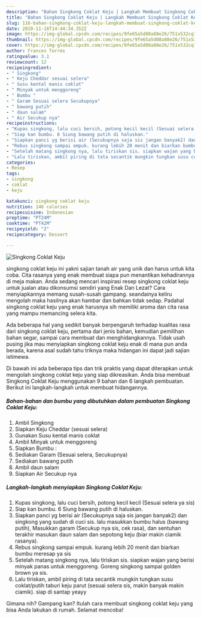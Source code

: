 ```yaml
---
description: "Bahan Singkong Coklat Keju | Langkah Membuat Singkong Coklat Keju Yang Mudah Dan Praktis"
title: "Bahan Singkong Coklat Keju | Langkah Membuat Singkong Coklat Keju Yang Mudah Dan Praktis"
slug: 116-bahan-singkong-coklat-keju-langkah-membuat-singkong-coklat-keju-yang-mudah-dan-praktis
date: 2020-11-16T14:44:34.352Z
image: https://img-global.cpcdn.com/recipes/9fe65a5d08a88e26/751x532cq70/singkong-coklat-keju-foto-resep-utama.jpg
thumbnail: https://img-global.cpcdn.com/recipes/9fe65a5d08a88e26/751x532cq70/singkong-coklat-keju-foto-resep-utama.jpg
cover: https://img-global.cpcdn.com/recipes/9fe65a5d08a88e26/751x532cq70/singkong-coklat-keju-foto-resep-utama.jpg
author: Frances Torres
ratingvalue: 3.1
reviewcount: 12
recipeingredient:
- " Singkong"
- " Keju Cheddar sesuai selera"
- " Susu kental manis coklat"
- " Minyak untuk menggoreng"
- " Bumbu "
- " Garam Sesuai selera Secukupnya"
- " bawang putih"
- " daun salam"
- " Air Secukup nya"
recipeinstructions:
- "Kupas singkong, lalu cuci bersih, potong kecil kecil (Sesuai selera ya sis)"
- "Siap kan bumbu. 6 Siung bawang putih di haluskan."
- "Siapkan panci yg berisi air (Secukupnya saja sis jangan banyak2) dan singkong yang sudah di cuci sis. lalu masukkan bumbu halus (bawang putih), Masukkan garam (Secukup nya sis, cek rasa), dan sentuhan terakhir masukan daun salam dan sepotong keju (biar makin ciamik rasanya)."
- "Rebus singkong sampai empuk. kurang lebih 20 menit dan biarkan bumbu meresap ya sis"
- "Setelah matang singkong nya, lalu tiriskan sis. siapkan wajan yang berisi minyak panas untuk menggoreng. Goreng singkong sampai golden brown ya sis."
- "Lalu tiriskan, ambil piring di tata secantik mungkin tungkan susu coklat/putih taburi keju parut (sesuai selera sis, makin banyak makin ciamik). siap di santap yeayy"
categories:
- Resep
tags:
- singkong
- coklat
- keju

katakunci: singkong coklat keju 
nutrition: 146 calories
recipecuisine: Indonesian
preptime: "PT24M"
cooktime: "PT42M"
recipeyield: "2"
recipecategory: Dessert

---
```



![Singkong Coklat Keju](https://img-global.cpcdn.com/recipes/9fe65a5d08a88e26/751x532cq70/singkong-coklat-keju-foto-resep-utama.jpg)


singkong coklat keju ini yakni sajian tanah air yang unik dan harus untuk kita coba. Cita rasanya yang enak membuat siapa pun menantikan kehadirannya di meja makan.
Anda sedang mencari inspirasi resep singkong coklat keju untuk jualan atau dikonsumsi sendiri yang Enak Dan Lezat? Cara menyiapkannya memang susah-susah gampang. seandainya keliru mengolah maka hasilnya akan hambar dan bahkan tidak sedap. Padahal singkong coklat keju yang enak harusnya sih memiliki aroma dan cita rasa yang mampu memancing selera kita.

Ada beberapa hal yang sedikit banyak berpengaruh terhadap kualitas rasa dari singkong coklat keju, pertama dari jenis bahan, kemudian pemilihan bahan segar, sampai cara membuat dan menghidangkannya. Tidak usah pusing jika mau menyiapkan singkong coklat keju enak di mana pun anda berada, karena asal sudah tahu triknya maka hidangan ini dapat jadi sajian istimewa.




Di bawah ini ada beberapa tips dan trik praktis yang dapat diterapkan untuk mengolah singkong coklat keju yang siap dikreasikan. Anda bisa membuat Singkong Coklat Keju menggunakan 9 bahan dan 6 langkah pembuatan. Berikut ini langkah-langkah untuk membuat hidangannya.

<!--inarticleads1-->

##### Bahan-bahan dan bumbu yang dibutuhkan dalam pembuatan Singkong Coklat Keju:

1. Ambil  Singkong
1. Siapkan  Keju Cheddar (sesuai selera)
1. Gunakan  Susu kental manis coklat
1. Ambil  Minyak untuk menggoreng
1. Siapkan  Bumbu :
1. Sediakan  Garam (Sesuai selera, Secukupnya)
1. Sediakan  bawang putih
1. Ambil  daun salam
1. Siapkan  Air Secukup nya




<!--inarticleads2-->

##### Langkah-langkah menyiapkan Singkong Coklat Keju:

1. Kupas singkong, lalu cuci bersih, potong kecil kecil (Sesuai selera ya sis)
1. Siap kan bumbu. 6 Siung bawang putih di haluskan.
1. Siapkan panci yg berisi air (Secukupnya saja sis jangan banyak2) dan singkong yang sudah di cuci sis. lalu masukkan bumbu halus (bawang putih), Masukkan garam (Secukup nya sis, cek rasa), dan sentuhan terakhir masukan daun salam dan sepotong keju (biar makin ciamik rasanya).
1. Rebus singkong sampai empuk. kurang lebih 20 menit dan biarkan bumbu meresap ya sis
1. Setelah matang singkong nya, lalu tiriskan sis. siapkan wajan yang berisi minyak panas untuk menggoreng. Goreng singkong sampai golden brown ya sis.
1. Lalu tiriskan, ambil piring di tata secantik mungkin tungkan susu coklat/putih taburi keju parut (sesuai selera sis, makin banyak makin ciamik). siap di santap yeayy




Gimana nih? Gampang kan? Itulah cara membuat singkong coklat keju yang bisa Anda lakukan di rumah. Selamat mencoba!
